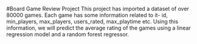 #Board Game Review Project
This project has imported a dataset of over 80000 games. Each game has some information related to it- id, min_players, max_players, users_rated, max_playtime etc. Using this information, we will predict the average rating of the games using a linear regression model and a random forest regressor.
